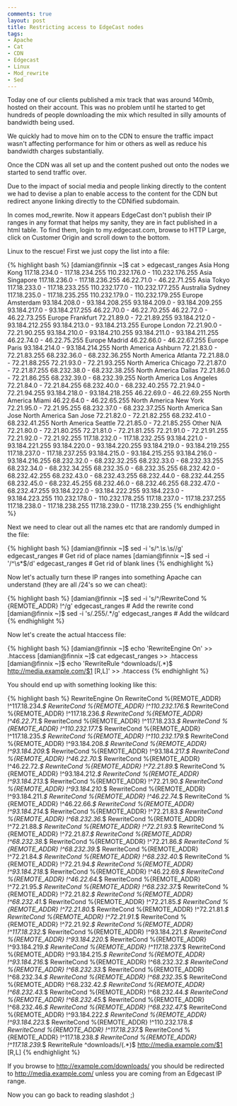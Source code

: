 ```yaml
---
comments: true
layout: post
title: Restricting access to EdgeCast nodes
tags:
- Apache
- Cat
- CDN
- Edgecast
- Linux
- Mod_rewrite
- Sed
---
```


Today one of our clients published a mix track that was around 140mb, hosted on their account. This was no problem until he started to get hundreds of people downloading the mix which resulted in silly amounts of bandwidth being used.

We quickly had to move him on to the CDN to ensure the traffic impact wasn't affecting performance for him or others as well as reduce his bandwidth charges substantially.

Once the CDN was all set up and the content pushed out onto the nodes we started to send traffic over.

Due to the impact of social media and people linking directly to the content we had to devise a plan to enable access to the content for the CDN but redirect anyone linking directly to the CDNified subdomain.

In comes mod_rewrite. Now it appears EdgeCast don't publish their IP ranges in any format that helps my sanity, they are in fact published in a html table. To find them, login to my.edgecast.com, browse to HTTP Large, click on Customer Origin and scroll down to the bottom.

Linux to the rescue! First we just copy the list into a file:

{% highlight bash %}
[damian@finnix ~]$ cat > edgecast_ranges
Asia Hong Kong 117.18.234.0 - 117.18.234.255
110.232.176.0 - 110.232.176.255
Asia Singapore 117.18.236.0 - 117.18.236.255
46.22.71.0 - 46.22.71.255
Asia Tokyo 117.18.233.0 - 117.18.233.255
110.232.177.0 - 110.232.177.255
Australia Sydney 117.18.235.0 - 117.18.235.255
110.232.179.0 - 110.232.179.255
Europe Amsterdam 93.184.208.0 - 93.184.208.255
93.184.209.0 - 93.184.209.255
93.184.217.0 - 93.184.217.255
46.22.70.0 - 46.22.70.255
46.22.72.0 - 46.22.73.255
Europe Frankfurt 72.21.89.0 - 72.21.89.255
93.184.212.0 - 93.184.212.255
93.184.213.0 - 93.184.213.255
Europe London 72.21.90.0 - 72.21.90.255
93.184.210.0 - 93.184.210.255
93.184.211.0 - 93.184.211.255
46.22.74.0 - 46.22.75.255
Europe Madrid 46.22.66.0 - 46.22.67.255
Europe Paris 93.184.214.0 - 93.184.214.255
North America Ashburn 72.21.83.0 - 72.21.83.255
68.232.36.0 - 68.232.36.255
North America Atlanta 72.21.88.0 - 72.21.88.255
72.21.93.0 - 72.21.93.255
North America Chicago 72.21.87.0 - 72.21.87.255
68.232.38.0 - 68.232.38.255
North America Dallas 72.21.86.0 - 72.21.86.255
68.232.39.0 - 68.232.39.255
North America Los Angeles 72.21.84.0 - 72.21.84.255
68.232.40.0 - 68.232.40.255
72.21.94.0 - 72.21.94.255
93.184.218.0 - 93.184.218.255
46.22.69.0 - 46.22.69.255
North America Miami 46.22.64.0 - 46.22.65.255
North America New York 72.21.95.0 - 72.21.95.255
68.232.37.0 - 68.232.37.255
North America San Jose
North America San Jose 72.21.82.0 - 72.21.82.255
68.232.41.0 - 68.232.41.255
North America Seattle 72.21.85.0 - 72.21.85.255
Other N/A 72.21.80.0 - 72.21.80.255
72.21.81.0 - 72.21.81.255
72.21.91.0 - 72.21.91.255
72.21.92.0 - 72.21.92.255
117.18.232.0 - 117.18.232.255
93.184.221.0 - 93.184.221.255
93.184.220.0 - 93.184.220.255
93.184.219.0 - 93.184.219.255
117.18.237.0 - 117.18.237.255
93.184.215.0 - 93.184.215.255
93.184.216.0 - 93.184.216.255
68.232.32.0 - 68.232.32.255
68.232.33.0 - 68.232.33.255
68.232.34.0 - 68.232.34.255
68.232.35.0 - 68.232.35.255
68.232.42.0 - 68.232.42.255
68.232.43.0 - 68.232.43.255
68.232.44.0 - 68.232.44.255
68.232.45.0 - 68.232.45.255
68.232.46.0 - 68.232.46.255
68.232.47.0 - 68.232.47.255
93.184.222.0 - 93.184.222.255
93.184.223.0 - 93.184.223.255
110.232.178.0 - 110.232.178.255
117.18.237.0 - 117.18.237.255
117.18.238.0 - 117.18.238.255
117.18.239.0 - 117.18.239.255
{% endhighlight %}

Next we need to clear out all the names etc that are randomly dumped in the file:

{% highlight bash %}
[damian@finnix ~]$ sed -i 's/^.*\s.*\s//g' edgecast_ranges # Get rid of place names
[damian@finnix ~]$ sed -i '/^\s*$/d' edgecast_ranges # Get rid of blank lines
{% endhighlight %}

Now let's actually turn these IP ranges into something Apache can understand (they are all /24's so we can cheat):

{% highlight bash %}
[damian@finnix ~]$ sed -i 's/^/RewriteCond %{REMOTE_ADDR} !^/g' edgecast_ranges # Add the rewrite cond
[damian@finnix ~]$ sed -i 's/\.255$/.*$/g' edgecast_ranges # Add the wildcard
{% endhighlight %}

Now let's create the actual htaccess file:

{% highlight bash %}
[damian@finnix ~]$ echo 'RewriteEngine On' >> .htaccess
[damian@finnix ~]$ cat edgecast_ranges >> .htaccess
[damian@finnix ~]$ echo 'RewriteRule ^downloads/(.*)$ http://media.example.com/$1 [R,L]' >> .htaccess
{% endhighlight %}

You should end up with something looking like this:

{% highlight bash %}
RewriteEngine On
RewriteCond %{REMOTE_ADDR} !^117.18.234.*$
RewriteCond %{REMOTE_ADDR} !^110.232.176.*$
RewriteCond %{REMOTE_ADDR} !^117.18.236.*$
RewriteCond %{REMOTE_ADDR} !^46.22.71.*$
RewriteCond %{REMOTE_ADDR} !^117.18.233.*$
RewriteCond %{REMOTE_ADDR} !^110.232.177.*$
RewriteCond %{REMOTE_ADDR} !^117.18.235.*$
RewriteCond %{REMOTE_ADDR} !^110.232.179.*$
RewriteCond %{REMOTE_ADDR} !^93.184.208.*$
RewriteCond %{REMOTE_ADDR} !^93.184.209.*$
RewriteCond %{REMOTE_ADDR} !^93.184.217.*$
RewriteCond %{REMOTE_ADDR} !^46.22.70.*$
RewriteCond %{REMOTE_ADDR} !^46.22.72.*$
RewriteCond %{REMOTE_ADDR} !^72.21.89.*$
RewriteCond %{REMOTE_ADDR} !^93.184.212.*$
RewriteCond %{REMOTE_ADDR} !^93.184.213.*$
RewriteCond %{REMOTE_ADDR} !^72.21.90.*$
RewriteCond %{REMOTE_ADDR} !^93.184.210.*$
RewriteCond %{REMOTE_ADDR} !^93.184.211.*$
RewriteCond %{REMOTE_ADDR} !^46.22.74.*$
RewriteCond %{REMOTE_ADDR} !^46.22.66.*$
RewriteCond %{REMOTE_ADDR} !^93.184.214.*$
RewriteCond %{REMOTE_ADDR} !^72.21.83.*$
RewriteCond %{REMOTE_ADDR} !^68.232.36.*$
RewriteCond %{REMOTE_ADDR} !^72.21.88.*$
RewriteCond %{REMOTE_ADDR} !^72.21.93.*$
RewriteCond %{REMOTE_ADDR} !^72.21.87.*$
RewriteCond %{REMOTE_ADDR} !^68.232.38.*$
RewriteCond %{REMOTE_ADDR} !^72.21.86.*$
RewriteCond %{REMOTE_ADDR} !^68.232.39.*$
RewriteCond %{REMOTE_ADDR} !^72.21.84.*$
RewriteCond %{REMOTE_ADDR} !^68.232.40.*$
RewriteCond %{REMOTE_ADDR} !^72.21.94.*$
RewriteCond %{REMOTE_ADDR} !^93.184.218.*$
RewriteCond %{REMOTE_ADDR} !^46.22.69.*$
RewriteCond %{REMOTE_ADDR} !^46.22.64.*$
RewriteCond %{REMOTE_ADDR} !^72.21.95.*$
RewriteCond %{REMOTE_ADDR} !^68.232.37.*$
RewriteCond %{REMOTE_ADDR} !^72.21.82.*$
RewriteCond %{REMOTE_ADDR} !^68.232.41.*$
RewriteCond %{REMOTE_ADDR} !^72.21.85.*$
RewriteCond %{REMOTE_ADDR} !^72.21.80.*$
RewriteCond %{REMOTE_ADDR} !^72.21.81.*$
RewriteCond %{REMOTE_ADDR} !^72.21.91.*$
RewriteCond %{REMOTE_ADDR} !^72.21.92.*$
RewriteCond %{REMOTE_ADDR} !^117.18.232.*$
RewriteCond %{REMOTE_ADDR} !^93.184.221.*$
RewriteCond %{REMOTE_ADDR} !^93.184.220.*$
RewriteCond %{REMOTE_ADDR} !^93.184.219.*$
RewriteCond %{REMOTE_ADDR} !^117.18.237.*$
RewriteCond %{REMOTE_ADDR} !^93.184.215.*$
RewriteCond %{REMOTE_ADDR} !^93.184.216.*$
RewriteCond %{REMOTE_ADDR} !^68.232.32.*$
RewriteCond %{REMOTE_ADDR} !^68.232.33.*$
RewriteCond %{REMOTE_ADDR} !^68.232.34.*$
RewriteCond %{REMOTE_ADDR} !^68.232.35.*$
RewriteCond %{REMOTE_ADDR} !^68.232.42.*$
RewriteCond %{REMOTE_ADDR} !^68.232.43.*$
RewriteCond %{REMOTE_ADDR} !^68.232.44.*$
RewriteCond %{REMOTE_ADDR} !^68.232.45.*$
RewriteCond %{REMOTE_ADDR} !^68.232.46.*$
RewriteCond %{REMOTE_ADDR} !^68.232.47.*$
RewriteCond %{REMOTE_ADDR} !^93.184.222.*$
RewriteCond %{REMOTE_ADDR} !^93.184.223.*$
RewriteCond %{REMOTE_ADDR} !^110.232.178.*$
RewriteCond %{REMOTE_ADDR} !^117.18.237.*$
RewriteCond %{REMOTE_ADDR} !^117.18.238.*$
RewriteCond %{REMOTE_ADDR} !^117.18.239.*$
RewriteRule ^downloads/(.*)$ http://media.example.com/$1 [R,L]
{% endhighlight %}

If you browse to http://example.com/downloads/ you should be redirected to http://media.example.com/ unless you are coming from an Edgecast IP range.

Now you can go back to reading slashdot ;)
